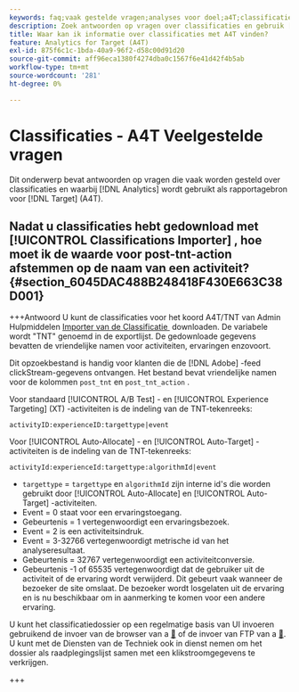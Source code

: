 ```yaml
---
keywords: faq;vaak gestelde vragen;analyses voor doel;a4T;classificaties;classificatie;classificaties importeur;post-tnt-action;gebeurteniscodes
description: Zoek antwoorden op vragen over classificaties en gebruik [!UICONTROL Analytics for Target] (A4T).
title: Waar kan ik informatie over classificaties met A4T vinden?
feature: Analytics for Target (A4T)
exl-id: 875f6c1c-1bda-40a9-96f2-d58c00d91d20
source-git-commit: aff96eca1380f4274dba0c1567f6e41d42f4b5ab
workflow-type: tm+mt
source-wordcount: '281'
ht-degree: 0%

---
```


# Classificaties - A4T Veelgestelde vragen

Dit onderwerp bevat antwoorden op vragen die vaak worden gesteld over classificaties en waarbij [!DNL Analytics] wordt gebruikt als rapportagebron voor [!DNL Target] (A4T).

## Nadat u classificaties hebt gedownload met [!UICONTROL Classifications Importer] , hoe moet ik de waarde voor post-tnt-action afstemmen op de naam van een activiteit? {#section_6045DAC488B248418F430E663C38D001}

+++Antwoord
U kunt de classificaties voor het koord A4T/TNT van Admin Hulpmiddelen [&#x200B; Importer van de Classificatie &#x200B;](https://experienceleague.adobe.com/docs/analytics/components/classifications/classifications-importer/c-working-with-saint.html?lang=nl-NL) downloaden. De variabele wordt &quot;TNT&quot; genoemd in de exportlijst. De gedownloade gegevens bevatten de vriendelijke namen voor activiteiten, ervaringen enzovoort.

Dit opzoekbestand is handig voor klanten die de [!DNL Adobe] -feed clickStream-gegevens ontvangen. Het bestand bevat vriendelijke namen voor de kolommen `post_tnt` en `post_tnt_action` .

Voor standaard [!UICONTROL A/B Test] - en [!UICONTROL Experience Targeting] (XT) -activiteiten is de indeling van de TNT-tekenreeks:

```
activityID:experienceID:targettype|event
```

Voor [!UICONTROL Auto-Allocate] - en [!UICONTROL Auto-Target] -activiteiten is de indeling van de TNT-tekenreeks:

```
activityId:experienceId:targettype:algorithmId|event
```

* `targettype` = `targettype` en `algorithmId` zijn interne id&#39;s die worden gebruikt door [!UICONTROL Auto-Allocate] en [!UICONTROL Auto-Target] -activiteiten.
* Event = 0 staat voor een ervaringstoegang.
* Gebeurtenis = 1 vertegenwoordigt een ervaringsbezoek.
* Event = 2 is een activiteitsindruk.
* Event = 3-32766 vertegenwoordigt metrische id van het analyseresultaat.
* Gebeurtenis = 32767 vertegenwoordigt een activiteitconversie.
* Gebeurtenis -1 of 65535 vertegenwoordigt dat de gebruiker uit de activiteit of de ervaring wordt verwijderd. Dit gebeurt vaak wanneer de bezoeker de site omslaat. De bezoeker wordt losgelaten uit de ervaring en is nu beschikbaar om in aanmerking te komen voor een andere ervaring.

U kunt het classificatiedossier op een regelmatige basis van UI invoeren gebruikend de invoer van de browser van a [&#128279;](https://experienceleague.adobe.com/docs/analytics/components/classifications/classifications-importer/browser-import.html?lang=nl-NL) of de invoer van FTP van a [&#128279;](https://experienceleague.adobe.com/docs/analytics/components/classifications/classifications-importer/import-file.html?lang=nl-NL). U kunt met de Diensten van de Techniek ook in dienst nemen om het dossier als raadplegingslijst samen met een klikstroomgegevens te verkrijgen.

+++
